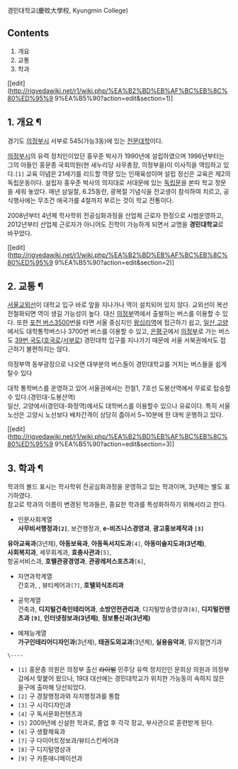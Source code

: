 경민대학교(慶旼大學校, Kyungmin College)

## Contents

    

1. 개요 
2. 교통 
3. 학과 

[[edit](http://rigvedawiki.net/r1/wiki.php/%EA%B2%BD%EB%AF%BC%EB%8C%80%ED%95%9
9%EA%B5%90?action=edit&section=1)]

## 1. 개요 ¶

경기도 [의정부시](%EC%9D%98%EC%A0%95%EB%B6%80%EC%8B%9C.md) 서부로 545(가능3동)에 있는
[전문대학](%EC%A0%84%EB%AC%B8%EB%8C%80%ED%95%99.md)이다.

  

[의정부시](%EC%9D%98%EC%A0%95%EB%B6%80%EC%8B%9C.md)의 유력 정치인이었던 홍우준 박사가 1990년에
설립하였으며 1996년부터는 그의 아들인 홍문종 국회의원(현 새누리당 사무총장, 의정부을)이 이사직을 역임하고 있다.`[1]` 교육 이념은
21세기를 리드할 역량 있는 인재육성이며 설립 정신은 교육은 제2의 독립운동이다. 설립자 홍우준 박사의 의지대로 서대문에 있는
[독립문](%EB%8F%85%EB%A6%BD%EB%AC%B8.md)을 본따 학교 정문을 세워 놓았다. 매년 삼일절, 6.25동란,
광복절 기념식을 전교생이 참석하여 치르고, 공식행사에는 무조건 애국가를 4절까지 부르는 것이 학교 전통이다.

  

2008년부터 4년제 학사학위 전공심화과정을 산업체 근로자 한정으로 시범운영하고, 2012년부터 산업체 근로자가 아니어도 진학이 가능하게
되면서 교명을 **경민대학교**로 바꾸었다.

  

[[edit](http://rigvedawiki.net/r1/wiki.php/%EA%B2%BD%EB%AF%BC%EB%8C%80%ED%95%9
9%EA%B5%90?action=edit&section=2)]

## 2. 교통 ¶

[서울교외선](%EC%84%9C%EC%9A%B8%EA%B5%90%EC%99%B8%EC%84%A0.md)이 대학교 입구 바로 앞을
지나가나 역이 설치되어 있지 않다. 교외선이 복선 전철화되면 역이 생길 가능성이 높다. 대신
[의정부](%EC%9D%98%EC%A0%95%EB%B6%80.md)역에서 출발하는 버스를 이용할 수 있다. 또한 [포천 버스3500](%ED%8F%AC%EC%B2%9C%20%EB%B2%84%EC%8A%A4%203500.md)번을 타면 서울 중심지인
[왕십리역](%EC%99%95%EC%8B%AD%EB%A6%AC%EC%97%AD.md)에 접근하기 쉽고, [일산,고양](%EC%9D%BC%EC%82%B0%2C%20%EA%B3%A0%EC%96%91.md)에서도 대학통학버스나 3700번 버스를 이용할
수 있고, [은평구](%EC%9D%80%ED%8F%89%EA%B5%AC.md)에서
[의정부](%EC%9D%98%EC%A0%95%EB%B6%80.md)로 가는 버스도 [39번 국도](39%EB%B2%88%20%EA%B5%AD%EB%8F%84.md)([호국로](%ED%98%B8%EA%B5%AD%EB%A1%9C.md)/[서부로](%EC%84%9C%EB%B6%80%EB%A1%9C.md)) 경민대학 입구를 지나가기 때문에 서울 서북권에서도 접근하기 불편하지는 않다.

  

의정부역 동부광장으로 나오면 대부분의 버스들이 경민대학교를 거치는 버스들을 쉽게 탈수 있다

  

대학 통학버스를 운영하고 있어 서울권에서는 전철1, 7호선 도봉산역에서 무료로 탑승할 수 있다.(경민대-도봉산역)  
일산, 고양에서(경민대-화정역)에서도 대학버스를 이용할수 있으나 유료이다. 특히 서울 노선은 고양시 노선보다 배차간격이 상당히 좁아서
5~10분에 한 대씩 운행하고 있다.

  

[[edit](http://rigvedawiki.net/r1/wiki.php/%EA%B2%BD%EB%AF%BC%EB%8C%80%ED%95%9
9%EA%B5%90?action=edit&section=3)]

## 3. 학과 ¶

학과의 볼드 표시는 학사학위 전공심화과정을 운영하고 있는 학과이며, 3년제는 별도 표기하였다.  
참고로 학과의 이름이 변경된 학과들은, 중요한 학과를 특성화하하기 위해서라고 한다.

  

  * 인문사회계열  
**사무비서행정과`[2]`**, 보건행정과, **e-비즈니스경영과**, **광고홍보제작과 `[3]`**  

**유아교육과**(3년제), **아동보육과**, **아동독서지도과**`[4]`, **아동미술지도과(3년제)**,   
**사회복지과**, 세무회계과, **효충사관과**`[5]`,   
항공서비스과, **호텔관광경영과**, **관광레저스포츠과**`[6]`,  

  * 자연과학계열  
간호과, , 뷰티케어과`[7]`, **호텔외식조리과**  

  * 공학계열  
건축과, **디지털건축인테리어과**, **소방안전관리과**, 디지털방송영상과`[8]`, **디지털컨텐츠과 `[9]`**,
**인터넷정보과(3년제)**, **정보통신과(3년제)**  

  * 예체능계열  
**가구인테리어디자인과**(3년제), **태권도외교과**(3년제), **실용음악과**, 뮤지컬연기과

`\----`

  * `[1]` 홍문종 의원은 의정부 출신 <del>라이벌</del> 민주당 유력 정치인인 문희상 의원과 의정부갑에서 맞붙어 왔으나, 19대 대선에는 경민대학교가 위치한 가능동이 속하지 않은 을구에 출마해 당선되었다.
  * `[2]` 구 경찰행정과와 자치행정과를 통합
  * `[3]` 구 시각디자인과
  * `[4]` 구 독서문화컨텐츠과
  * `[5]` 2009년에 신설한 학과로, 졸업 후 각각 장교, 부사관으로 훈련받게 된다.
  * `[6]` 구 생활체육과
  * `[7]` 구 다이어트정보과/뷰티스킨케어과
  * `[8]` 구 디지털영상과
  * `[9]` 구 카툰애니메이션과

